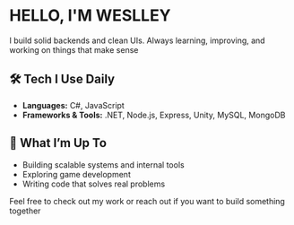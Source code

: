 # HELLO, I'M WESLLEY
  
I build solid backends and clean UIs. Always learning, improving, and working on things that make sense

## 🛠 Tech I Use Daily
- **Languages:** C#, JavaScript  
- **Frameworks & Tools:** .NET, Node.js, Express, Unity, MySQL, MongoDB

## 📌 What I’m Up To
- Building scalable systems and internal tools  
- Exploring game development  
- Writing code that solves real problems

Feel free to check out my work or reach out if you want to build something together

